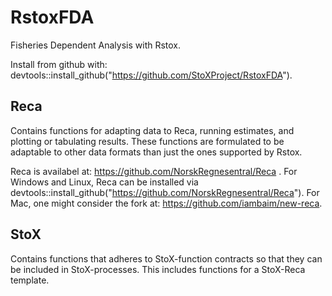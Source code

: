 # RstoxFDA
Fisheries Dependent Analysis with Rstox.

Install from github with:
devtools::install_github("https://github.com/StoXProject/RstoxFDA").

## Reca
Contains functions for adapting data to Reca, running estimates, and plotting or tabulating results. These functions are formulated to be adaptable to other data formats than just the ones supported by Rstox.

Reca is availabel at: https://github.com/NorskRegnesentral/Reca .
For Windows and Linux, Reca can be installed via devtools::install_github("https://github.com/NorskRegnesentral/Reca").
For Mac, one might consider the fork at: https://github.com/iambaim/new-reca.

## StoX
Contains functions that adheres to StoX-function contracts so that they can be included in StoX-processes. This includes functions for a StoX-Reca template.